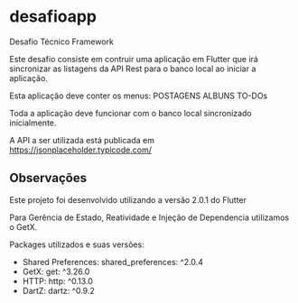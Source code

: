 # desafioapp

Desafio Técnico Framework

Este desafio consiste em contruir uma aplicação em Flutter que irá sincronizar as listagens da API Rest para o banco local ao iniciar a aplicação.

Esta aplicação deve conter os menus:
POSTAGENS
ALBUNS
TO-DOs

Toda a aplicação deve funcionar com o banco local sincronizado inicialmente. 

A API a ser utilizada está publicada em https://jsonplaceholder.typicode.com/

## Observações

Este projeto foi desenvolvido utilizando a versão 2.0.1 do Flutter

Para Gerência de Estado, Reatividade e Injeção de Dependencia utilizamos o GetX.

Packages utilizados e suas versões:
 -  Shared Preferences: shared_preferences: ^2.0.4
 -  GetX: get: ^3.26.0
 -  HTTP: http: ^0.13.0
 -  DartZ: dartz: ^0.9.2


